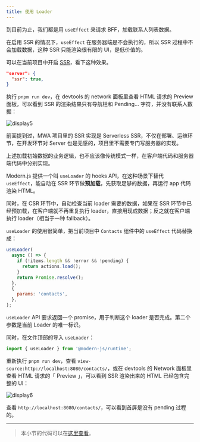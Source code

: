 ```yaml
---
title: ​使用 Loader
---
```


到目前为止，我们都是用 `useEffect` 来请求 BFF，加载联系人列表数据。

在启用 SSR 的情况下，`useEffect` 在服务器端是不会执行的，所以 SSR 过程中不会加载数据，这种 SSR 只能渲染很有限的 UI，是低价值的。

可以在当前项目中开启 [SSR](docs/apis/config/server/ssr)，看下这种效果。

```json
"server": {
  "ssr": true,
}
```

执行 `pnpm run dev`，在 devtools 的 network 面板里查看 HTML 请求的 Preview 面板，可以看到 SSR 的渲染结果只有导航栏和 Pending... 字符，并没有联系人数据：

![display5](https://lf3-static.bytednsdoc.com/obj/eden-cn/aphqeh7uhohpquloj/modern-js/docs/11/display5.png)

前面提到过，MWA 项目里的 SSR 实现是 Serverless SSR，不仅在部署、运维环节，在开发环节对 Server 也是无感的，项目里不需要专门写服务器的实现。

上述加载初始数据的业务逻辑，也不应该像传统模式一样，在客户端代码和服务器端代码中分别实现。

Modern.js 提供一个叫 `useLoader` 的 hooks API，在这种场景下替代 `useEffect`，能自动在 SSR 环节做**预加载**，先获取足够的数据，再运行 app 代码渲染 HTML。

同时，在 CSR 环节中，自动检查当前 loader 需要的数据，如果在 SSR 环节中已经预加载，在客户端就不再重复执行 loader，直接用现成数据；反之就在客户端执行 loader（相当于一种 fallback）。

`useLoader` 的使用很简单，把当前项目中 `Contacts` 组件中的 `useEffect` 代码替换成：

```js
useLoader(
  async () => {
    if (!items.length && !error && !pending) {
      return actions.load();
    }
    return Promise.resolve();
  },
  {
    params: 'contacts',
  },
);
```

`useLoader` API 要求返回一个 promise，用于判断这个 loader 是否完成。第二个参数是当前 Loader 的唯一标识。

同时，在文件顶部的导入 `useLoader`：

```js
import { useLoader } from '@modern-js/runtime';
```

重新执行 `pnpm run dev`，查看 `view-source:http://localhost:8080/contacts/`，或在 devtools 的 Network 面板里查看 HTML 请求的「 Preview 」，可以看到 SSR 渲染出来的 HTML 已经包含完整的 UI：

![display6](https://lf3-static.bytednsdoc.com/obj/eden-cn/aphqeh7uhohpquloj/modern-js/docs/11/display6.png)

查看 `http://localhost:8080/contacts/`，可以看到首屏是没有 pending 过程的。

---

> 本小节的代码可以在[这里查看](https://github.com/modern-js-dev/modern-js-examples/tree/main/tutorials/c11/hello-modern-3)。
